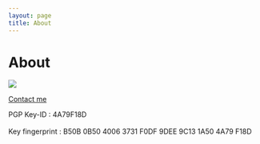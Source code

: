 ```yaml
---
layout: page
title: About
---
```


<h1>About</h1>


<img class="freezeframe" src="{{site.baseurl}}public/img/gif/giphy.gif" />

<a href="mailto:me@legato.ninja"> Contact me</a>

PGP Key-ID : 4A79F18D<br></br>
Key fingerprint : B50B 0B50 4006 3731 F0DF  9DEE 9C13 1A50 4A79 F18D

<!-- <section id="map-canvas" style="width: 450px; height: 260px"></section> -->
